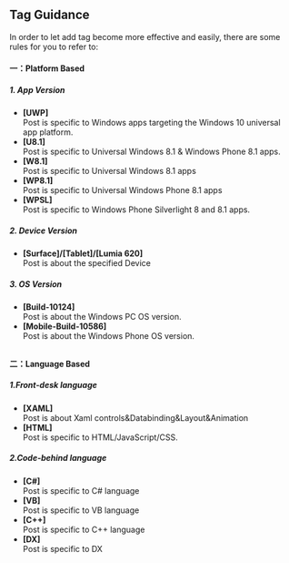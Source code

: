 ## Tag Guidance  


In order to let add tag become more effective and easily, there are some rules for you to refer to:

#### 一：Platform Based 
##### **1. App Version**

 * **[UWP]**                 
Post is specific to Windows apps targeting the Windows 10 universal app platform.
  * **[U8.1]**                
Post is specific to Universal Windows 8.1 & Windows Phone 8.1 apps.
  * **[W8.1]**                
Post is specific to Universal Windows 8.1 apps 
  * **[WP8.1]**                
Post is specific to Universal Windows Phone 8.1 apps 
  * **[WPSL]**                
Post is specific to Windows Phone Silverlight 8 and 8.1 apps.
##### **2. Device Version**
* **[Surface]/[Tablet]/[Lumia 620]**                 
Post is about the specified Device

##### **3. OS Version**
 * **[Build-10124]**                
Post is about the Windows PC OS version.
* **[Mobile-Build-10586]**                
Post is about the Windows Phone OS version.

##             


#### **二：Language Based**

 ##### **1.Front-desk language**
 * **[XAML]**                
Post is about Xaml controls&Databinding&Layout&Animation
  * **[HTML]**                
Post is specific to HTML/JavaScript/CSS.
##### **2.Code-behind language**
 * **[C#]**                
Post is specific to C# language
 * **[VB]**                
Post is specific to VB language
 * **[C++]**                
Post is specific to C++ language
 * **[DX]**                
Post is specific to DX

